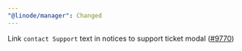 ```yaml
---
"@linode/manager": Changed
---
```


Link `contact Support` text in notices to support ticket modal ([#9770](https://github.com/linode/manager/pull/9770))
